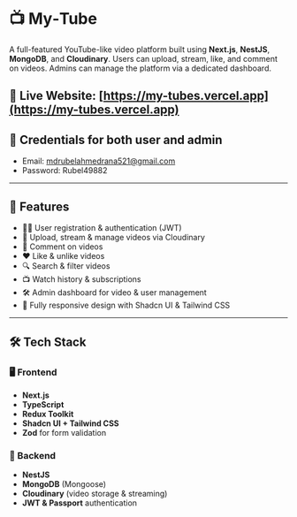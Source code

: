 # 📺 My‑Tube

A full-featured YouTube-like video platform built using **Next.js**, **NestJS**, **MongoDB**, and **Cloudinary**. Users can upload, stream, like, and comment on videos. Admins can manage the platform via a dedicated dashboard.

🔴 **Live Website**: [https://my-tubes.vercel.app](https://my-tubes.vercel.app)  
---

## 🔐 Credentials for both user and admin
- Email: mdrubelahmedrana521@gmail.com
- Password: Rubel49882

---

## 🚀 Features

- 🧑‍💻 User registration & authentication (JWT)
- 🎥 Upload, stream & manage videos via Cloudinary
- 💬 Comment on videos
- ❤️ Like & unlike videos
- 🔍 Search & filter videos
- 📺 Watch history & subscriptions
- 🛠️ Admin dashboard for video & user management
- 📱 Fully responsive design with Shadcn UI & Tailwind CSS

---

## 🛠️ Tech Stack

### 🖥️ Frontend
- **Next.js**
- **TypeScript**
- **Redux Toolkit**
- **Shadcn UI + Tailwind CSS**
- **Zod** for form validation

### 🧪 Backend
- **NestJS**
- **MongoDB** (Mongoose)
- **Cloudinary** (video storage & streaming)
- **JWT & Passport** authentication

